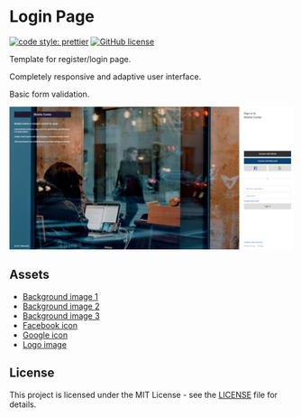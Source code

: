 # Login Page

[![code style: prettier](https://img.shields.io/badge/code_style-prettier-ff69b4.svg)](https://github.com/prettier/prettier)
[![GitHub license](https://img.shields.io/badge/license-MIT-blue.svg)](https://github.com/malcodeman/login-page/blob/master/LICENSE)

Template for register/login page.

Completely responsive and adaptive user interface.

Basic form validation.

![Login page](screenshots/login.png)

## Assets

- [Background image 1](https://unsplash.com/photos/Z3ownETsdNQ)
- [Background image 2](https://unsplash.com/photos/GiIZSko7Guk)
- [Background image 3](https://unsplash.com/photos/v8pE7-pukyY)
- [Facebook icon](http://www.flaticon.com/free-icon/facebook_124010)
- [Google icon](http://www.flaticon.com/free-icon/search_281764)
- [Logo image](http://thepatternlibrary.com/#kale-salad)

## License

This project is licensed under the MIT License - see the [LICENSE](LICENSE) file for details.

